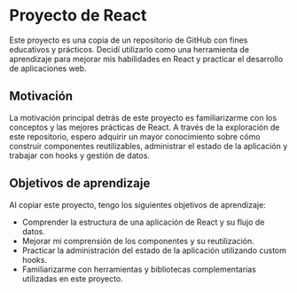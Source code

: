 # Proyecto de React
Este proyecto es una copia de un repositorio de GitHub con fines educativos y prácticos. 
Decidí utilizarlo como una herramienta de aprendizaje para mejorar mis habilidades en React y practicar el desarrollo de aplicaciones web.

## Motivación
La motivación principal detrás de este proyecto es familiarizarme con los conceptos y las mejores prácticas de React. 
A través de la exploración de este repositorio, espero adquirir un mayor conocimiento sobre cómo construir componentes reutilizables, 
administrar el estado de la aplicación y trabajar con hooks y gestión de datos.

## Objetivos de aprendizaje
Al copiar este proyecto, tengo los siguientes objetivos de aprendizaje:

+ Comprender la estructura de una aplicación de React y su flujo de datos.
+ Mejorar mi comprensión de los componentes y su reutilización.
+ Practicar la administración del estado de la aplicación utilizando custom hooks.
+ Familiarizarme con herramientas y bibliotecas complementarias utilizadas en este proyecto.

